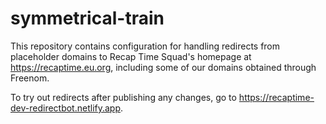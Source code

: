 # symmetrical-train

This repository contains configuration for handling redirects from placeholder domains to Recap Time Squad's homepage at <https://recaptime.eu.org>, including some of our domains obtained through Freenom.

To try out redirects after publishing any changes, go to <https://recaptime-dev-redirectbot.netlify.app>.